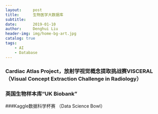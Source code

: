 ```yaml
---
layout:     post
title:      生物医学大数据库
subtitle:   
date:       2019-01-10
author:     Denghui Liu
header-img: img/home-bg-art.jpg
catalog: true
tags:
    - AI
    - Database
---
```

### Cardiac Atlas Project，放射学视觉概念提取挑战赛VISCERAL（Visual Concept Extraction Challenge in Radiology）
### 英国生物样本库“UK Biobank”
###Kaggle数据科学杯赛 （Data Science Bowl）

